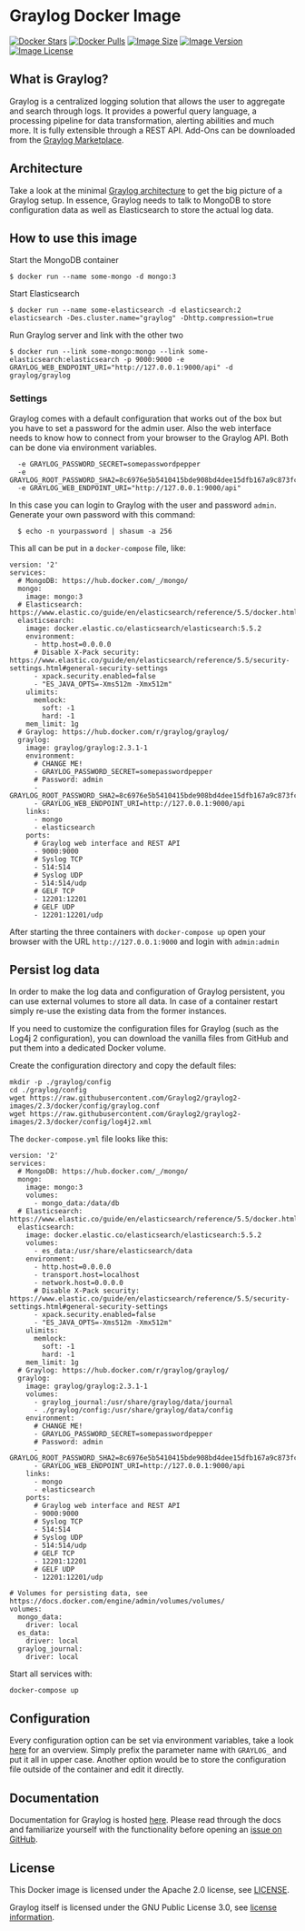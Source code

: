 # Graylog Docker Image

[![Docker Stars](https://img.shields.io/docker/stars/graylog/graylog.svg)][hub]
[![Docker Pulls](https://img.shields.io/docker/pulls/graylog/graylog.svg)][hub]
[![Image Size](https://images.microbadger.com/badges/image/graylog/graylog.svg)][microbadger]
[![Image Version](https://images.microbadger.com/badges/version/graylog/graylog.svg)][microbadger]
[![Image License](https://images.microbadger.com/badges/license/graylog/graylog.svg)][microbadger]

[hub]: https://hub.docker.com/r/graylog/graylog/
[microbadger]: https://microbadger.com/images/graylog/graylog

## What is Graylog?

Graylog is a centralized logging solution that allows the user to aggregate and search through logs. It provides a powerful query language, a processing pipeline for data transformation, alerting abilities and much more. It is fully extensible through a REST API. Add-Ons can be downloaded from the [Graylog Marketplace](https://marketplace.graylog.org/).

## Architecture

Take a look at the minimal [Graylog architecture](http://docs.graylog.org/en/latest/pages/architecture.html) to get the big picture of a Graylog setup. In essence, Graylog needs to talk to MongoDB to store configuration data as well as Elasticsearch to store the actual log data.

## How to use this image

Start the MongoDB container
```
$ docker run --name some-mongo -d mongo:3
```

Start Elasticsearch
```
$ docker run --name some-elasticsearch -d elasticsearch:2 elasticsearch -Des.cluster.name="graylog" -Dhttp.compression=true
```

Run Graylog server and link with the other two
```
$ docker run --link some-mongo:mongo --link some-elasticsearch:elasticsearch -p 9000:9000 -e GRAYLOG_WEB_ENDPOINT_URI="http://127.0.0.1:9000/api" -d graylog/graylog
```

### Settings

Graylog comes with a default configuration that works out of the box but you have to set a password for the admin user. Also the web interface needs to know how to connect from your browser to the Graylog API. Both can be done via environment variables.

```
  -e GRAYLOG_PASSWORD_SECRET=somepasswordpepper
  -e GRAYLOG_ROOT_PASSWORD_SHA2=8c6976e5b5410415bde908bd4dee15dfb167a9c873fc4bb8a81f6f2ab448a918
  -e GRAYLOG_WEB_ENDPOINT_URI="http://127.0.0.1:9000/api"
```
In this case you can login to Graylog with the user and password `admin`.  Generate your own password with this command:

```
  $ echo -n yourpassword | shasum -a 256
```

This all can be put in a `docker-compose` file, like:

```
version: '2'
services:
  # MongoDB: https://hub.docker.com/_/mongo/
  mongo:
    image: mongo:3
  # Elasticsearch: https://www.elastic.co/guide/en/elasticsearch/reference/5.5/docker.html
  elasticsearch:
    image: docker.elastic.co/elasticsearch/elasticsearch:5.5.2
    environment:
      - http.host=0.0.0.0
      # Disable X-Pack security: https://www.elastic.co/guide/en/elasticsearch/reference/5.5/security-settings.html#general-security-settings
      - xpack.security.enabled=false
      - "ES_JAVA_OPTS=-Xms512m -Xmx512m"
    ulimits:
      memlock:
        soft: -1
        hard: -1
    mem_limit: 1g
  # Graylog: https://hub.docker.com/r/graylog/graylog/
  graylog:
    image: graylog/graylog:2.3.1-1
    environment:
      # CHANGE ME!
      - GRAYLOG_PASSWORD_SECRET=somepasswordpepper
      # Password: admin
      - GRAYLOG_ROOT_PASSWORD_SHA2=8c6976e5b5410415bde908bd4dee15dfb167a9c873fc4bb8a81f6f2ab448a918
      - GRAYLOG_WEB_ENDPOINT_URI=http://127.0.0.1:9000/api
    links:
      - mongo
      - elasticsearch
    ports:
      # Graylog web interface and REST API
      - 9000:9000
      # Syslog TCP
      - 514:514
      # Syslog UDP
      - 514:514/udp
      # GELF TCP
      - 12201:12201
      # GELF UDP
      - 12201:12201/udp
```

After starting the three containers with `docker-compose up` open your browser with the URL `http://127.0.0.1:9000` and login with `admin:admin`

## Persist log data

In order to make the log data and configuration of Graylog persistent, you can use external volumes to store all data. In case of a container restart simply re-use the existing data from the former instances.

If you need to customize the configuration files for Graylog (such as the Log4j 2 configuration), you can download the vanilla files from GitHub and put them into a dedicated Docker volume.

Create the configuration directory and copy the default files:

```
mkdir -p ./graylog/config
cd ./graylog/config
wget https://raw.githubusercontent.com/Graylog2/graylog2-images/2.3/docker/config/graylog.conf
wget https://raw.githubusercontent.com/Graylog2/graylog2-images/2.3/docker/config/log4j2.xml
```

The `docker-compose.yml` file looks like this:

```
version: '2'
services:
  # MongoDB: https://hub.docker.com/_/mongo/
  mongo:
    image: mongo:3
    volumes:
      - mongo_data:/data/db
  # Elasticsearch: https://www.elastic.co/guide/en/elasticsearch/reference/5.5/docker.html
  elasticsearch:
    image: docker.elastic.co/elasticsearch/elasticsearch:5.5.2
    volumes:
      - es_data:/usr/share/elasticsearch/data
    environment:
      - http.host=0.0.0.0
      - transport.host=localhost
      - network.host=0.0.0.0
      # Disable X-Pack security: https://www.elastic.co/guide/en/elasticsearch/reference/5.5/security-settings.html#general-security-settings
      - xpack.security.enabled=false
      - "ES_JAVA_OPTS=-Xms512m -Xmx512m"
    ulimits:
      memlock:
        soft: -1
        hard: -1
    mem_limit: 1g
  # Graylog: https://hub.docker.com/r/graylog/graylog/
  graylog:
    image: graylog/graylog:2.3.1-1
    volumes:
      - graylog_journal:/usr/share/graylog/data/journal
      - ./graylog/config:/usr/share/graylog/data/config
    environment:
      # CHANGE ME!
      - GRAYLOG_PASSWORD_SECRET=somepasswordpepper
      # Password: admin
      - GRAYLOG_ROOT_PASSWORD_SHA2=8c6976e5b5410415bde908bd4dee15dfb167a9c873fc4bb8a81f6f2ab448a918
      - GRAYLOG_WEB_ENDPOINT_URI=http://127.0.0.1:9000/api
    links:
      - mongo
      - elasticsearch
    ports:
      # Graylog web interface and REST API
      - 9000:9000
      # Syslog TCP
      - 514:514
      # Syslog UDP
      - 514:514/udp
      # GELF TCP
      - 12201:12201
      # GELF UDP
      - 12201:12201/udp

# Volumes for persisting data, see https://docs.docker.com/engine/admin/volumes/volumes/
volumes:
  mongo_data:
    driver: local
  es_data:
    driver: local
  graylog_journal:
    driver: local
```

Start all services with:

```
docker-compose up
```
 
## Configuration

Every configuration option can be set via environment variables, take a look [here](https://github.com/Graylog2/graylog2-server/blob/master/misc/graylog.conf) for an overview. Simply prefix the parameter name with `GRAYLOG_` and put it all in upper case. Another option would be to store the configuration file outside of the container and edit it directly.

## Documentation

Documentation for Graylog is hosted [here](http://docs.graylog.org/en/latest/). Please read through the docs and familiarize yourself with the functionality before opening an [issue on GitHub](https://github.com/Graylog2/graylog2-server/issues).

## License

This Docker image is licensed under the Apache 2.0 license, see [LICENSE](LICENSE).

Graylog itself is licensed under the GNU Public License 3.0, see [license information](https://github.com/Graylog2/graylog2-server/blob/master/COPYING).
